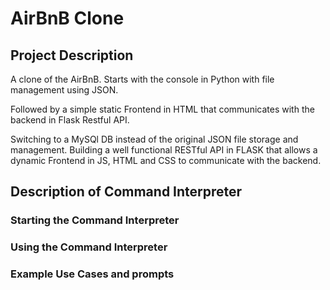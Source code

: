 # AirBnB Clone
## Project Description
 A clone of the AirBnB. Starts with the console in Python with file management using JSON.

 Followed by a simple static Frontend in HTML that communicates with the backend in Flask Restful API.

 Switching to a MySQl DB instead of the original JSON file storage and management. Building a well functional RESTful API in FLASK that allows a dynamic Frontend in JS, HTML and CSS to communicate with the backend.

## Description of Command Interpreter
### Starting the Command Interpreter
### Using the Command Interpreter
### Example Use Cases and prompts

